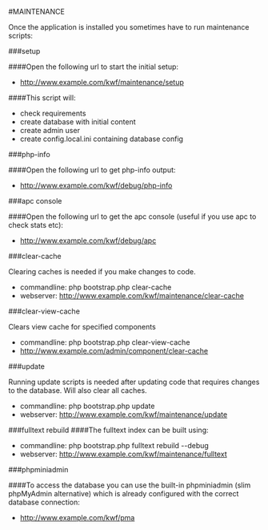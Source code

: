 #MAINTENANCE

Once the application is installed you sometimes have to run maintenance scripts:

###setup

####Open the following url to start the initial setup:

* http://www.example.com/kwf/maintenance/setup

####This script will:

* check requirements
* create database with initial content
* create admin user
* create config.local.ini containing database config

###php-info

####Open the following url to get php-info output:

* http://www.example.com/kwf/debug/php-info

###apc console

####Open the following url to get the apc console (useful if you use apc to check stats etc):

* http://www.example.com/kwf/debug/apc

###clear-cache

Clearing caches is needed if you make changes to code.

* commandline: php bootstrap.php clear-cache
* webserver: http://www.example.com/kwf/maintenance/clear-cache

###clear-view-cache

Clears view cache for specified components

* commandline: php bootstrap.php clear-view-cache
* http://www.example.com/admin/component/clear-cache

###update

Running update scripts is needed after updating code that requires changes to the database. Will also clear all caches.

* commandline: php bootstrap.php update
* webserver: http://www.example.com/kwf/maintenance/update

###fulltext rebuild
####The fulltext index can be built using:

* commandline: php bootstrap.php fulltext rebuild --debug
* webserver: http://www.example.com/kwf/maintenance/fulltext

###phpminiadmin

####To access the database you can use the built-in phpminiadmin (slim phpMyAdmin alternative) which is already configured with the correct database connection:

* http://www.example.com/kwf/pma